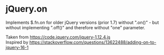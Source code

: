 # jQuery.on

Implements $.fn.on for older jQuery versions (prior 1.7) without ".on()" - but without implementing ".off()" and therefore without "one" parameter.

Taken from https://code.jquery.com/jquery-1.12.4.js <br />
Inspired by https://stackoverflow.com/questions/13622488/adding-on-to-jquery-16-1
